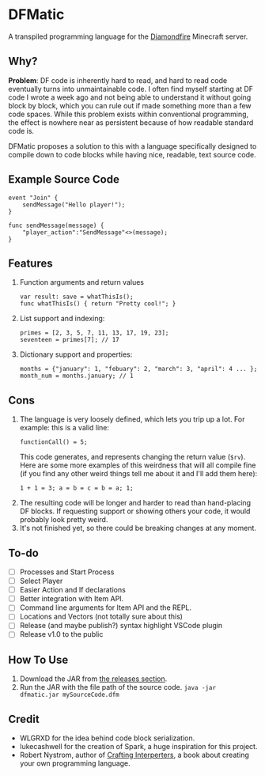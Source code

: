 # DFMatic
A transpiled programming language for the [Diamondfire](https://mcdiamondfire.com) Minecraft server.

## Why?
<b>Problem</b>: DF code is inherently hard to read, and hard to read code eventually turns into unmaintainable code. I
often find myself starting at DF code I wrote a week ago and not being able to understand it without going block by
block, which you can rule out if made something more than a few code spaces. While this problem exists within
conventional programming, the effect is nowhere near as persistent because of how readable standard code is.

DFMatic proposes a solution to this with a language specifically designed to compile down to code
blocks while having nice, readable, text source code.

## Example Source Code
```
event "Join" {
    sendMessage("Hello player!");
}

func sendMessage(message) {
    "player_action":"SendMessage"<>(message);
}
```

## Features
1. Function arguments and return values
   ```
   var result: save = whatThisIs();
   func whatThisIs() { return "Pretty cool!"; }
   ```
2. List support and indexing:
   ```
   primes = [2, 3, 5, 7, 11, 13, 17, 19, 23];
   seventeen = primes[7]; // 17
   ```
3. Dictionary support and properties:
   ```
   months = {"january": 1, "febuary": 2, "march": 3, "april": 4 ... };
   month_num = months.january; // 1
   ```
   
## Cons

1. The language is very loosely defined, which lets you trip up a lot. For example: this is a valid line:
   ```
   functionCall() = 5;
   ```
   This code generates, and represents changing the return value (`$rv`). Here are some more examples of this weirdness
   that will all compile fine (if you find any other weird things tell me about it and I'll add them here):
   ```
   1 + 1 = 3; a = b = c = b = a; 1;
   ```
2. The resulting code will be longer and harder to read than hand-placing DF blocks. If requesting support or showing
   others your code, it would probably look pretty weird.
3. It's not finished yet, so there could be breaking changes at any moment.

## To-do

- [ ] Processes and Start Process
- [ ] Select Player
- [ ] Easier Action and If declarations
- [ ] Better integration with Item API.
- [ ] Command line arguments for Item API and the REPL.
- [ ] Locations and Vectors (not totally sure about this)
- [ ] Release (and maybe publish?) syntax highlight VSCode plugin
- [ ] Release v1.0 to the public
   
## How To Use
1. Download the JAR from [the releases section](https://github.com/fallow64/dfmatic/releases).
2. Run the JAR with the file path of the source code. `java -jar dfmatic.jar mySourceCode.dfm`

## Credit
* WLGRXD for the idea behind code block serialization.
* lukecashwell for the creation of Spark, a huge inspiration for this project.
* Robert Nystrom, author of [Crafting Interperters](https://craftinginterpreters.com/), a book about creating your own programming language. 